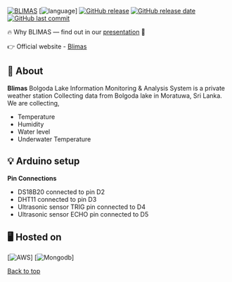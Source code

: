 <a name="top"></a>
[![BLIMAS](http://blimas.pasgorasa.site/images/logo.png)](https://blimas.pasgorasa.site)
[![language](https://img.shields.io/badge/Language-html%2Fcss%2Fjs%2FArduino-blue)]
[![GitHub release](https://img.shields.io/github/v/release/keshaka/BLIMAS)](#)
[![GitHub release date](https://img.shields.io/github/release-date/keshaka/BLIMAS)](#)
[![GitHub last commit](https://img.shields.io/github/last-commit/keshaka/BLIMAS)](#)


🔥 Why BLIMAS — find out in our [presentation](https://www.canva.com/design/DAGXYRGw4qE/mx7e6SYuHaagCkh4dVNc0Q/edit?utm_content=DAGXYRGw4qE&utm_campaign=designshare&utm_medium=link2&utm_source=sharebutton) 📑

👉 Official website - [Blimas](http://blimas.pasgorasa.site)

## 🚀 About

**Blimas** Bolgoda Lake Information Monitoring & Analysis System is a private weather station Collecting data from Bolgoda lake in Moratuwa, Sri Lanka.
We are collecting,
-   Temperature
-   Humidity
-   Water level
-   Underwater Temperature



## 💡 Arduino setup

**Pin Connections**
- DS18B20 connected to pin D2
- DHT11 connected to pin D3
- Ultrasonic sensor TRIG pin connected to D4
- Ultrasonic sensor ECHO pin connected to D5




## 🖥️ Hosted on

[![AWS](https://uxwing.com/wp-content/themes/uxwing/download/brands-and-social-media/aws-icon.png)]
[![Mongodb](https://1000logos.net/wp-content/uploads/2020/08/MongoDB-Logo.png)]



[Back to top](#top)
